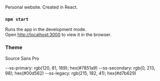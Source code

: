 Personal website. Created in React.

### `npm start`

Runs the app in the development mode.<br />
Open [http://localhost:3000](http://localhost:3000) to view it in the browser.

### Theme

Source Sans Pro

--ss-primary: rgb(120, 81, 169); hex(#7851a9)
--ss-secondary: rgb(0, 213, 98); hex(#00d562)
--ss-legacy: rgb(215, 182, 41); hex(#d7b629)
